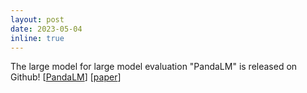 ```yaml
---
layout: post
date: 2023-05-04
inline: true
---
```


The large model for large model evaluation "PandaLM" is released on Github! [[PandaLM](https://github.com/WeOpenML/PandaLM)] [[paper](https://arxiv.org/abs/2306.05087)]
